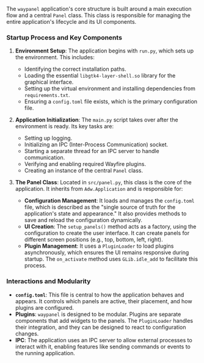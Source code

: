 The `waypanel` application's core structure is built around a main execution flow and a central `Panel` class. This class is responsible for managing the entire application's lifecycle and its UI components.

### Startup Process and Key Components

1.  **Environment Setup**: The application begins with `run.py`, which sets up the environment. This includes:
    - Identifying the correct installation paths.
    - Loading the essential `libgtk4-layer-shell.so` library for the graphical interface.
    - Setting up the virtual environment and installing dependencies from `requirements.txt`.
    - Ensuring a `config.toml` file exists, which is the primary configuration file.

2.  **Application Initialization**: The `main.py` script takes over after the environment is ready. Its key tasks are:
    - Setting up logging.
    - Initializing an IPC (Inter-Process Communication) socket.
    - Starting a separate thread for an IPC server to handle communication.
    - Verifying and enabling required Wayfire plugins.
    - Creating an instance of the central `Panel` class.

3.  **The Panel Class**: Located in `src/panel.py`, this class is the core of the application. It inherits from `Adw.Application` and is responsible for:
    - **Configuration Management**: It loads and manages the `config.toml` file, which is described as the "single source of truth for the application's state and appearance." It also provides methods to save and reload the configuration dynamically.
    - **UI Creation**: The `setup_panels()` method acts as a factory, using the configuration to create the user interface. It can create panels for different screen positions (e.g., top, bottom, left, right).
    - **Plugin Management**: It uses a `PluginLoader` to load plugins asynchronously, which ensures the UI remains responsive during startup. The `on_activate` method uses `GLib.idle_add` to facilitate this process.

### Interactions and Modularity

- **`config.toml`**: This file is central to how the application behaves and appears. It controls which panels are active, their placement, and how plugins are configured.
- **Plugins**: `waypanel` is designed to be modular. Plugins are separate components that add widgets to the panels. The `PluginLoader` handles their integration, and they can be designed to react to configuration changes.
- **IPC**: The application uses an IPC server to allow external processes to interact with it, enabling features like sending commands or events to the running application.
